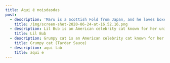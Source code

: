```yaml
---
title: Aqui é noisdasdas
post:
  - description: 'Maru is a Scottish Fold from Japan, and he loves boxes.'
    title: /img/screen-shot-2020-06-24-at-16.52.16.png
  - description: Lil Bub is an American celebrity cat known for her unique appearance.
    title: Lil Bub
  - description: Grumpy cat is an American celebrity cat known for her grumpy appearance.
    title: Grumpy cat (Tardar Sauce)
  - description: aqui tab
    title: aqui e
---
```


